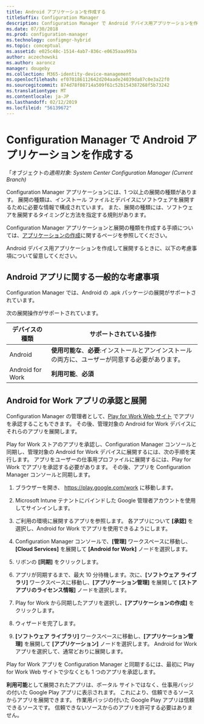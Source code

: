 ```yaml
---
title: Android アプリケーションを作成する
titleSuffix: Configuration Manager
description: Configuration Manager で Android デバイス用アプリケーションを作成して展開する方法。
ms.date: 07/30/2018
ms.prod: configuration-manager
ms.technology: configmgr-hybrid
ms.topic: conceptual
ms.assetid: e025c48c-1514-4ab7-836c-e0635aaa993a
author: aczechowski
ms.author: aaroncz
manager: dougeby
ms.collection: M365-identity-device-management
ms.openlocfilehash: ef070186112642d204aade24039da87c0e3a22f0
ms.sourcegitcommit: 874d78f08714a509f61c52b154387268f5b73242
ms.translationtype: MT
ms.contentlocale: ja-JP
ms.lasthandoff: 02/12/2019
ms.locfileid: "56139672"
---
```

# <a name="create-android-applications-in-configuration-manager"></a>Configuration Manager で Android アプリケーションを作成する

「オブジェクトの*適用対象: System Center Configuration Manager (Current Branch)*

Configuration Manager アプリケーションには、1 つ以上の展開の種類があります。 展開の種類は、インストール ファイルとデバイスにソフトウェアを展開するために必要な情報で構成されています。 また、展開の種類には、ソフトウェアを展開するタイミングと方法を指定する規則があります。  

Configuration Manager アプリケーションと展開の種類を作成する手順については、[アプリケーションの作成](/sccm/apps/deploy-use/create-applications#bkmk_create)に関するページを参照してください。 

Android デバイス用アプリケーションを作成して展開するときに、以下の考慮事項について留意してください。  



## <a name="general-considerations-for-android-apps"></a>Android アプリに関する一般的な考慮事項

Configuration Manager では、Android の .apk パッケージの展開がサポートされています。 

次の展開操作がサポートされています。

|デバイスの種類|サポートされている操作|
|-|-|
|Android|**使用可能な**、**必要**:インストールとアンインストールの両方に、ユーザーが同意する必要があります。|
|Android for Work |**利用可能**、**必須** |



## <a name="approve-and-deploy-android-for-work-apps"></a>Android for Work アプリの承認と展開

Configuration Manager の管理者として、[Play for Work Web サイト](https://play.google.com/work) でアプリを承認することもできます。 その後、管理対象の Android for Work デバイスにそれらのアプリを展開します。

Play for Work ストアのアプリを承認し、Configuration Manager コンソールと同期し、管理対象の Android for Work デバイスに展開するには、次の手順を実行します。 アプリをユーザーの仕事用プロファイルに展開するには、Play for Work でアプリを承認する必要があります。 その後、アプリを Configuration Manager コンソールと同期します。

1. ブラウザーを開き、 https://play.google.com/work に移動します。  

2. Microsoft Intune テナントにバインドした Google 管理者アカウントを使用してサインインします。  

3. ご利用の環境に展開するアプリを参照します。 各アプリについて **[承認]** を選択し、Android for Work でアプリを使用できるようにします。  

4. Configuration Manager コンソールで、**[管理]** ワークスペースに移動し、**[Cloud Services]** を展開して **[Android for Work]** ノードを選択します。  

5. リボンの **[同期]** をクリックします。  

6. アプリが同期するまで、最大 10 分待機します。次に、**[ソフトウェア ライブラリ]** ワークスペースに移動し、**[アプリケーション管理]** を展開して **[ストア アプリのライセンス情報]** ノードを選択します。  

7. Play for Work から同期したアプリを選択し、**[アプリケーションの作成]** をクリックします。  

8. ウィザードを完了します。  

9. **[ソフトウェア ライブラリ]** ワークスペースに移動し、**[アプリケーション管理]** を展開して **[アプリケーション]** ノードを選択します。 Android for Work アプリを選択して、通常どおりに展開します。  

Play for Work アプリを Configuration Manager と同期するには、最初に Play for Work Web サイトで少なくとも 1 つのアプリを承認します。

**利用可能**として展開されたアプリは、ポータル サイトではなく、仕事用バッジの付いた Google Play アプリに表示されます。 これにより、信頼できるソースからアプリを展開できます。 作業用バッジの付いた Google Play アプリは信頼できるソースです。 信頼できないソースからのアプリを許可する必要はありません。
